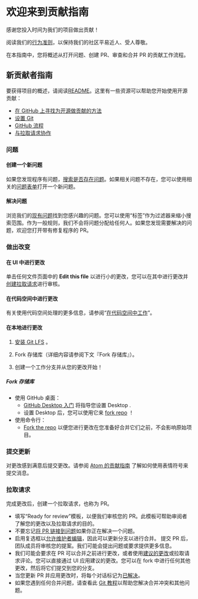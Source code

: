 # 欢迎来到贡献指南

感谢您投入时间为我们的项目做出贡献！

阅读我们的[行为准则](CODE_OF_CONDUCT.md)，以保持我们的社区平易近人、受人尊敬。

在本指南中，您将概述从打开问题、创建 PR、审查和合并 PR 的贡献工作流程。

## 新贡献者指南

要获得项目的概述，请阅读[README](README.md)。这里有一些资源可以帮助您开始使用开源贡献：

- [在 GitHub 上寻找为开源做贡献的方法](https://docs.github.com/en/get-started/exploring-projects-on-github/finding-ways-to-contribute-to-open-source-on-github)
- [设置 Git](https://docs.github.com/en/get-started/quickstart/set-up-git)
- [GitHub 流程](https://docs.github.com/en/get-started/quickstart/github-flow)
- [与拉取请求协作](https://docs.github.com/en/github/collaborating-with-pull-requests)

### 问题

#### 创建一个新问题

如果您发现程序有问题，[搜索是否存在问题](https://docs.github.com/en/github/searching-for-information-on-github/searching-on-github/searching-issues-and-pull-requests#search-by-the-title-body-or-comments)。如果相关问题不存在，您可以使用相关的[问题表单](https://github.com/houtarchat-cyber/EWT-get-answer/issues/new/choose)打开一个新问题。

#### 解决问题

浏览我们的[现有问题](https://github.com/houtarchat-cyber/EWT-get-answer/issues)找到您感兴趣的问题。您可以使用“标签”作为过滤器来缩小搜索范围。作为一般规则，我们不会将问题分配给任何人。如果您发现需要解决的问题，欢迎您打开带有修复程序的 PR。

### 做出改变

#### 在 UI 中进行更改

单击任何文件页面中的 **Edit this file** 以进行小的更改，您可以在其中进行更改并[创建拉取请求](https://github.com/houtarchat-cyber/EWT-get-answer/pulls)进行审核。

#### 在代码空间中进行更改

有关使用代码空间处理的更多信息，请参阅“[在代码空间中工作](https://github.com/github/docs/blob/main/contributing/codespace.md)”。

#### 在本地进行更改

1. [安装 Git LFS](https://docs.github.com/en/github/managing-large-files/versioning-large-files/installing-git-large-file-storage)
   。

2. Fork 存储库（详细内容请参阅下文『Fork 存储库』）。

3. 创建一个工作分支并从您的更改开始！

##### Fork 存储库

- 使用 GitHub 桌面：
  - [GitHub Desktop 入门](https://docs.github.com/en/desktop/installing-and-configuring-github-desktop/getting-started-with-github-desktop)
    将指导您设置 Desktop .
  - 设置 Desktop
    后，您可以使用它来 [fork repo](https://docs.github.com/en/desktop/contributing-and-collaborating-using-github-desktop/cloning-and-forking-repositories-from-github-desktop)
    ！
- 使用命令行：
  - [Fork the repo](https://docs.github.com/en/github/getting-started-with-github/fork-a-repo#fork-an-example-repository)
    以便您进行更改在您准备好合并它们之前，不会影响原始项目。

### 提交更新

对更改感到满意后提交更改。请参阅 [Atom 的贡献指南](https://github.com/atom/atom/blob/master/CONTRIBUTING.md#git-commit-messages)
了解如何使用表情符号来提交消息。

### 拉取请求

完成更改后，创建一个拉取请求，也称为 PR。

- 填写“Ready for review”模板，以便我们审核您的 PR。此模板可帮助审阅者了解您的更改以及拉取请求的目的。
- 不要忘记[将 PR 链接到问题](https://docs.github.com/en/issues/tracking-your-work-with-issues/linking-a-pull-request-to-an-issue)如果你正在解决一个问题。
- 启用复选框以[允许维护者编辑](https://docs.github.com/en/github/collaborating-with-issues-and-pull-requests/allowing-changes-to-a-pull-request-branch-created-from-a-fork)，因此可以更新分支以进行合并。
提交 PR 后，团队成员将审核您的提案。我们可能会提出问题或要求提供更多信息。
- 我们可能会要求在 PR 可以合并之前进行更改，或者使用[建议的更改](https://docs.github.com/en/github/collaborating-with-issues-and-pull-requests/incorporating-feedback-in-your-pull-request)或拉取请求评论。您可以直接通过 UI 应用建议的更改。您可以在 fork 中进行任何其他更改，然后将它们提交到您的分支。
- 当您更新 PR 并应用更改时，将每个对话标记为[已解决](https://docs.github.com/en/github/collaborating-with-issues-and-pull-requests/commenting-on-a-pull-request#resolving-conversations)。
- 如果您遇到任何合并问题，请查看此 [Git 教程](https://github.com/skills/resolve-merge-conflicts)以帮助您解决合并冲突和其他问题。
